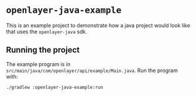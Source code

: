 # `openlayer-java-example`

This is an example project to demonstrate how a java project would look like
that uses the `openlayer-java` sdk.

## Running the project

The example program is in `src/main/java/com/openlayer/api/example/Main.java`. Run the program
with:

`./gradlew :openlayer-java-example:run`
